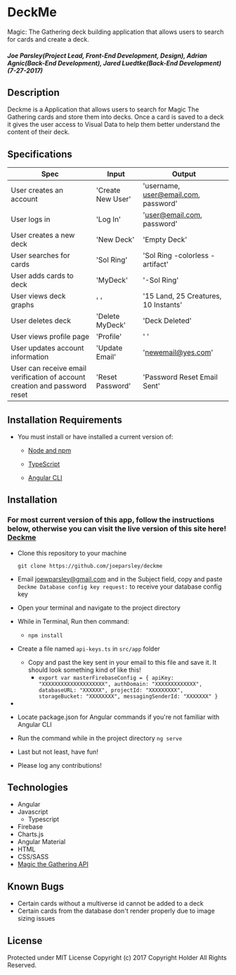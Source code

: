 # DeckMe
  Magic: The Gathering deck building application that allows users to search for cards and create a deck.

##### Joe Parsley(Project Lead, Front-End Development, Design), Adrian Agnic(Back-End Development), Jared Luedtke(Back-End Development)  (7-27-2017)

## Description
  Deckme is a Application that allows users to search for Magic The Gathering cards and store them into decks. Once a card is saved to a deck it gives the user access to Visual Data to help them better understand the content of their deck.

## Specifications
Spec | Input | Output
--- | --- | ---
User creates an account | 'Create New User' | 'username, user@email.com, password'
User logs in | 'Log In' | 'user@email.com, password'
User creates a new deck | 'New Deck' | 'Empty Deck'
User searches for cards | 'Sol Ring' | 'Sol Ring -colorless -artifact'
User adds cards to deck | 'MyDeck' | '-Sol Ring'
User views deck graphs | ' ' | '15 Land, 25 Creatures, 10 Instants'
User deletes deck | 'Delete MyDeck' | 'Deck Deleted'
User views profile page | 'Profile' | ' '
User updates account information | 'Update Email' | 'newemail@yes.com'
User can receive email verification of account creation and password reset | 'Reset Password' | 'Password Reset Email Sent'

## Installation Requirements

* You must install or have installed a current version of:

  * [Node and npm](https://nodejs.org/en/)

  * [TypeScript](https://www.typescriptlang.org/#download-links)

  * [Angular CLI](https://github.com/angular/angular-cli)


## Installation
### For most current version of this app, follow the instructions below, otherwise you can visit the live version of this site here! [Deckme](https://deckme.me/)
* Clone this repository to your machine

  `git clone https://github.com/joeparsley/deckme`
* Email joewparsley@gmail.com and in the Subject field, copy and paste `Deckme Database config key request:` to receive your database config key
* Open your terminal and navigate to the project directory
* While in Terminal, Run then command:
  * `npm install`

* Create a file named `api-keys.ts` in `src/app` folder
  * Copy and past the key sent in your email to this file and save it. It should look something kind of like this!
    * `export var masterFirebaseConfig = {
  apiKey: "XXXXXXXXXXXXXXXXXXXX",
  authDomain: "XXXXXXXXXXXXX",
  databaseURL: "XXXXXX",
  projectId: "XXXXXXXXX",
  storageBucket: "XXXXXXXX",
  messagingSenderId: "XXXXXXX"
}`
*  
* Locate package.json for Angular commands if you're not familiar with Angular CLI
* Run the command while in the project directory `ng serve`
* Last but not least, have fun!
* Please log any contributions!

## Technologies
* Angular
* Javascript
  * Typescript
* Firebase
* Charts.js
* Angular Material
* HTML
* CSS/SASS
* [Magic the Gathering API](https://magicthegathering.io/)

## Known Bugs
  * Certain cards without a multiverse id cannot be added to a deck
  * Certain cards from the database don't render properly due to image sizing issues

## License
  Protected under MIT License
  Copyright (c) 2017 Copyright Holder All Rights Reserved.
